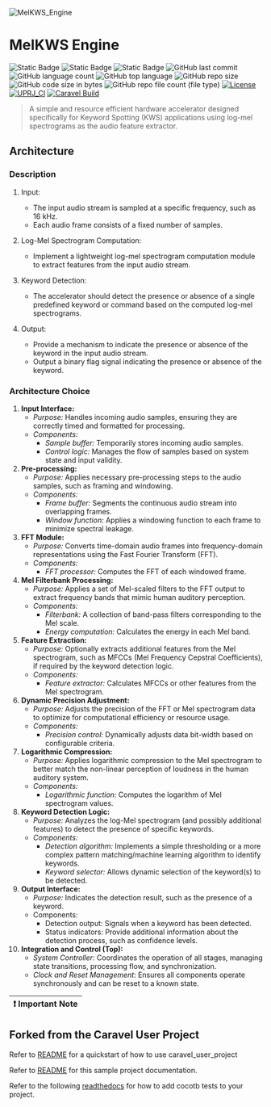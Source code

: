 ![MelKWS_Engine](https://github.com/fayizferosh/KWS-ha/assets/63997454/40d1d8ac-4fe3-462d-9c74-2bc775a91723)
# MelKWS Engine

![Static Badge](https://img.shields.io/badge/OS-linux-orange)
![Static Badge](https://img.shields.io/badge/EDA%20Tools-OpenLANE-navy)
![Static Badge](https://img.shields.io/badge/languages-verilog%2C_bash%2C_TCL-crimson)
![GitHub last commit](https://img.shields.io/github/last-commit/fayizferosh/KWS-ha)
![GitHub language count](https://img.shields.io/github/languages/count/fayizferosh/KWS-ha)
![GitHub top language](https://img.shields.io/github/languages/top/fayizferosh/KWS-ha)
![GitHub repo size](https://img.shields.io/github/repo-size/fayizferosh/KWS-ha)
![GitHub code size in bytes](https://img.shields.io/github/languages/code-size/fayizferosh/KWS-ha)
![GitHub repo file count (file type)](https://img.shields.io/github/directory-file-count/fayizferosh/KWS-ha)
[![License](https://img.shields.io/badge/License-Apache%202.0-blue.svg)](https://opensource.org/licenses/Apache-2.0) [![UPRJ_CI](https://github.com/efabless/caravel_project_example/actions/workflows/user_project_ci.yml/badge.svg)](https://github.com/efabless/caravel_project_example/actions/workflows/user_project_ci.yml) [![Caravel Build](https://github.com/efabless/caravel_project_example/actions/workflows/caravel_build.yml/badge.svg)](https://github.com/efabless/caravel_project_example/actions/workflows/caravel_build.yml)
<!---
Comments
-->

> A simple and resource efficient hardware accelerator designed specifically for Keyword Spotting (KWS) applications using log-mel spectrograms as the audio feature extractor.

## Architecture

### Description
1. Input:
    - The input audio stream is sampled at a specific frequency, such as 16 kHz.
    - Each audio frame consists of a fixed number of samples.

2. Log-Mel Spectrogram Computation:
    - Implement a lightweight log-mel spectrogram computation module to extract features from the input audio stream.

3. Keyword Detection:
    - The accelerator should detect the presence or absence of a single predefined keyword or command based on the computed log-mel spectrograms.

4. Output:
    - Provide a mechanism to indicate the presence or absence of the keyword in the input audio stream.
    - Output a binary flag signal indicating the presence or absence of the keyword.
  
### Architecture Choice

1. **Input Interface:**
    - _Purpose:_ Handles incoming audio samples, ensuring they are correctly timed and formatted for processing.
    - _Components:_
        - _Sample buffer:_ Temporarily stores incoming audio samples.
        - _Control logic:_ Manages the flow of samples based on system state and input validity. 
2. **Pre-processing:**
    - _Purpose:_ Applies necessary pre-processing steps to the audio samples, such as framing and windowing.
    - _Components:_
        - _Frame buffer:_ Segments the continuous audio stream into overlapping frames.
        - _Window function:_ Applies a windowing function to each frame to minimize spectral leakage.
3. **FFT Module:**
    - _Purpose:_ Converts time-domain audio frames into frequency-domain representations using the Fast Fourier Transform (FFT).
    - _Components:_
        - _FFT processor:_ Computes the FFT of each windowed frame.
4. **Mel Filterbank Processing:**
    - _Purpose:_ Applies a set of Mel-scaled filters to the FFT output to extract frequency bands that mimic human auditory perception.
    - _Components:_
        - _Filterbank:_ A collection of band-pass filters corresponding to the Mel scale.
        - _Energy computation:_ Calculates the energy in each Mel band.
5. **Feature Extraction:**
    - _Purpose:_ Optionally extracts additional features from the Mel spectrogram, such as MFCCs (Mel Frequency Cepstral Coefficients), if required by the keyword detection logic.
    - _Components:_
        - _Feature extractor:_ Calculates MFCCs or other features from the Mel spectrogram.
6. **Dynamic Precision Adjustment:**
    - _Purpose:_ Adjusts the precision of the FFT or Mel spectrogram data to optimize for computational efficiency or resource usage.
    - _Components:_
        - _Precision control:_ Dynamically adjusts data bit-width based on configurable criteria.
7. **Logarithmic Compression:**
    - _Purpose:_ Applies logarithmic compression to the Mel spectrogram to better match the non-linear perception of loudness in the human auditory system.
    - _Components:_
        - _Logarithmic function:_ Computes the logarithm of Mel spectrogram values.
8. **Keyword Detection Logic:**
    - _Purpose:_ Analyzes the log-Mel spectrogram (and possibly additional features) to detect the presence of specific keywords.
    - _Components:_
        - _Detection algorithm:_ Implements a simple thresholding or a more complex pattern matching/machine learning algorithm to identify keywords.
        - _Keyword selector:_ Allows dynamic selection of the keyword(s) to be detected.
9. **Output Interface:**
    - _Purpose:_ Indicates the detection result, such as the presence of a keyword.
    - Components:
        - Detection output: Signals when a keyword has been detected.
        - Status indicators: Provide additional information about the detection process, such as confidence levels.
10. **Integration and Control (Top):**
    - _System Controller:_ Coordinates the operation of all stages, managing state transitions, processing flow, and synchronization.
    - _Clock and Reset Management:_ Ensures all components operate synchronously and can be reset to a known state.

| :exclamation: Important Note            |
|-----------------------------------------|

## Forked from the Caravel User Project 

Refer to [README](docs/source/index.rst#section-quickstart) for a quickstart of how to use caravel_user_project

Refer to [README](docs/source/index.rst) for this sample project documentation. 

Refer to the following [readthedocs](https://caravel-sim-infrastructure.readthedocs.io/en/latest/index.html) for how to add cocotb tests to your project. 
